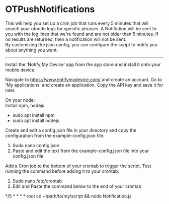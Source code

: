 # OTPushNotifications
This will help you set up a cron job that runs every 5 minutes that will search your otnode logs for specific phrases. A Notifiction will be sent to you with the log lines that we're found and are not older than 5 minutes. If no results are returned, then a notification will not be sent.<br>
By customizing the json config, you can configure the script to notify you about anything you want.
<br>

------------------------------------------------------------------------------------------------------------------------------------------------------------------
Install the 'Notify My Device' app from the app store and install it onto your mobile device.

Navigate to https://www.notifymydevice.com/ and create an account. Go to 'My applications' and create an application. Copy the API key and save it for later.

On your node:<br>
Install npm, nodejs
<ul>
<li>sudo apt install npm</li>
<li>sudo apt install nodejs</li>
</ul>

Create and edit a config.json file in your directory and copy the configuration from the example-config.json file.
<ol>
<li>Sudo nano config.json</li>
<li>Paste and edit the text from the example-config.json file into your config.json file</li>
</ol>

Add a Cron job to the bottom of your crontab to trigger the script. Test running the command before adding it to your crontab.
<ol>
<li>Sudo nano /etc/crontab</li>
<li>Edit and Paste the command below to the end of your crontab</li>
</ol>

*/5 * * * * root cd ~/path/to/my/script && node Notification.js


